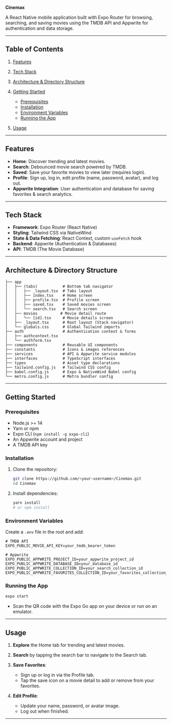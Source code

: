 **Cinemax**

A React Native mobile application built with Expo Router for browsing, searching, and saving movies using the TMDB API and Appwrite for authentication and data storage.

---

## Table of Contents

1. [Features](#features)
2. [Tech Stack](#tech-stack)
3. [Architecture & Directory Structure](#architecture--directory-structure)
4. [Getting Started](#getting-started)

   * [Prerequisites](#prerequisites)
   * [Installation](#installation)
   * [Environment Variables](#environment-variables)
   * [Running the App](#running-the-app)
5. [Usage](#usage)

---

## Features

* **Home**: Discover trending and latest movies.
* **Search**: Debounced movie search powered by TMDB.
* **Saved**: Save your favorite movies to view later (requires login).
* **Profile**: Sign up, log in, edit profile (name, password, avatar), and log out.
* **Appwrite Integration**: User authentication and database for saving favorites & search analytics.

---

## Tech Stack

* **Framework**: Expo Router (React Native)
* **Styling**: Tailwind CSS via NativeWind
* **State & Data Fetching**: React Context, custom `useFetch` hook
* **Backend**: Appwrite (Authentication & Databases)
* **API**: TMDB (The Movie Database)

---

## Architecture & Directory Structure

```
├── app
│   ├── (tabs)           # Bottom tab navigator
│   │   ├── _layout.tsx  # Tabs layout
│   │   ├── index.tsx    # Home screen
│   │   ├── profile.tsx  # Profile screen
│   │   ├── saved.tsx    # Saved movies screen
│   │   └── search.tsx   # Search screen
│   ├── movies          # Movie detail route
│   │   └── [id].tsx     # Movie details screen
│   ├── _layout.tsx      # Root layout (Stack navigator)
│   └── globals.css      # Global Tailwind imports
├── auth                 # Authentication context & forms
│   ├── authcontext.tsx
│   └── authform.tsx
├── components           # Reusable UI components
├── constants            # Icons & images references
├── services             # API & Appwrite service modules
├── interfaces           # TypeScript interfaces
├── types                # Asset type declarations
├── tailwind.config.js   # Tailwind CSS config
├── babel.config.js      # Expo & NativeWind Babel config
└── metro.config.js      # Metro bundler config
```

---

## Getting Started

### Prerequisites

* Node.js >= 14
* Yarn or npm
* Expo CLI (`npm install -g expo-cli`)
* An Appwrite account and project
* A TMDB API key

### Installation

1. Clone the repository:

   ```bash
   git clone https://github.com/<your-username>/Cinemax.git
   cd Cinemax
   ```
2. Install dependencies:

   ```bash
   yarn install
   # or npm install
   ```

### Environment Variables

Create a `.env` file in the root and add:

```env
# TMDB API
EXPO_PUBLIC_MOVIE_API_KEY=your_tmdb_bearer_token

# Appwrite
EXPO_PUBLIC_APPWRITE_PROJECT_ID=your_appwrite_project_id
EXPO_PUBLIC_APPWRITE_DATABASE_ID=your_database_id
EXPO_PUBLIC_APPWRITE_COLLECTION_ID=your_search_collection_id
EXPO_PUBLIC_APPWRITE_FAVORITES_COLLECTION_ID=your_favorites_collection_id
```

### Running the App

```bash
expo start
```

* Scan the QR code with the Expo Go app on your device or run on an emulator.

---

## Usage

1. **Explore** the Home tab for trending and latest movies.
2. **Search** by tapping the search bar to navigate to the Search tab.
3. **Save Favorites**:

   * Sign up or log in via the Profile tab.
   * Tap the save icon on a movie detail to add or remove from your favorites.
4. **Edit Profile**:

   * Update your name, password, or avatar image.
   * Log out when finished.

---
